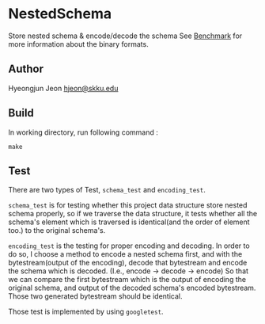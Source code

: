 # NestedSchema

Store nested schema & encode/decode the schema
See [Benchmark](README.md#Benchmark) for more information about the binary formats.

## Author

Hyeongjun Jeon <hjeon@skku.edu>

## Build 

In working directory, run following command : 

`make`

## Test

There are two types of Test,
`schema_test` and `encoding_test`.

`schema_test` is for testing whether this project data structure store nested schema properly, so if we traverse the data structure, it tests whether all the schema's element which is traversed is identical(and the order of element too.) to the original schema's.

`encoding_test` is the testing for proper encoding and decoding.
In order to do so, I choose a method to encode a nested schema first, and with the bytestream(output of the encoding), decode that bytestream and encode the schema which is decoded. (I.e., encode -> decode -> encode) So that we can compare the first bytestream which is the output of encoding the original schema, and output of the decoded schema's encoded bytestream. Those two generated bytestream should be identical. 

Those test is implemented by using `googletest`.
